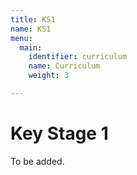 ```yaml
---
title: KS1
name: KS1
menu:
  main:
    identifier: curriculum
    name: Curriculum
    weight: 3

---
```

# Key Stage 1

To be added.